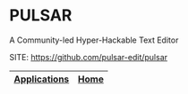# PULSAR

 A Community-led Hyper-Hackable Text Editor

 SITE: https://github.com/pulsar-edit/pulsar

 | [Applications](https://portable-linux-apps.github.io/apps.html) | [Home](https://portable-linux-apps.github.io)
 | --- | --- |
